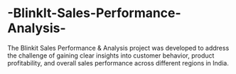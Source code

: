 # -BlinkIt-Sales-Performance-Analysis-
The Blinkit Sales Performance &amp; Analysis project was developed to address the challenge of gaining clear insights into customer behavior, product profitability, and overall sales performance across different regions in India.

